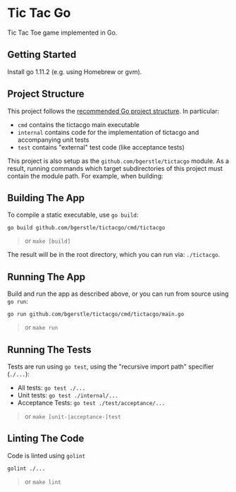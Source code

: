 # Tic Tac Go
Tic Tac Toe game implemented in Go.

## Getting Started
Install go 1.11.2 (e.g. using Homebrew or gvm).

## Project Structure
This project follows the [recommended Go project structure](https://github.com/golang-standards/project-layout). In particular:

- `cmd` contains the tictacgo main executable
- `internal` contains code for the implementation of tictacgo and accompanying unit tests
- `test` contains "external" test code (like acceptance tests)

This project is also setup as the `github.com/bgerstle/tictacgo` module. As a result, running commands which target subdirectories of this project must contain the module path. For example, when building:

## Building The App
To compile a static executable, use `go build`:

``` shell
go build github.com/bgerstle/tictacgo/cmd/tictacgo
```

> or `make [build]`

The result will be in the root directory, which you can run via: `./tictacgo`.

## Running The App
Build and run the app as described above, or you can run from source using `go run`:

``` shell
go run github.com/bgerstle/tictacgo/cmd/tictacgo/main.go
```

> or `make run`

## Running The Tests
Tests are run using `go test`, using the "recursive import path" specifier (`./...`):

- All tests: `go test ./...`
- Unit tests: `go test ./internal/...`
- Acceptance Tests: `go test ./test/acceptance/...`

> or `make [unit-|acceptance-]test`

## Linting The Code
Code is linted using `golint`

``` shell
golint ./...
```

> or `make lint`